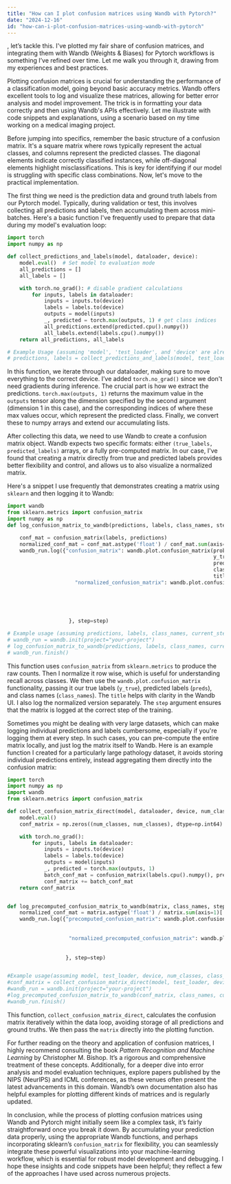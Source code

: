```yaml
---
title: "How can I plot confusion matrices using Wandb with Pytorch?"
date: "2024-12-16"
id: "how-can-i-plot-confusion-matrices-using-wandb-with-pytorch"
---
```


, let’s tackle this. I've plotted my fair share of confusion matrices, and integrating them with Wandb (Weights & Biases) for Pytorch workflows is something I’ve refined over time. Let me walk you through it, drawing from my experiences and best practices.

Plotting confusion matrices is crucial for understanding the performance of a classification model, going beyond basic accuracy metrics. Wandb offers excellent tools to log and visualize these matrices, allowing for better error analysis and model improvement. The trick is in formatting your data correctly and then using Wandb's APIs effectively. Let me illustrate with code snippets and explanations, using a scenario based on my time working on a medical imaging project.

Before jumping into specifics, remember the basic structure of a confusion matrix. It's a square matrix where rows typically represent the actual classes, and columns represent the predicted classes. The diagonal elements indicate correctly classified instances, while off-diagonal elements highlight misclassifications. This is key for identifying if our model is struggling with specific class combinations. Now, let's move to the practical implementation.

The first thing we need is the prediction data and ground truth labels from our Pytorch model. Typically, during validation or test, this involves collecting all predictions and labels, then accumulating them across mini-batches. Here's a basic function I've frequently used to prepare that data during my model's evaluation loop:

```python
import torch
import numpy as np

def collect_predictions_and_labels(model, dataloader, device):
    model.eval()  # Set model to evaluation mode
    all_predictions = []
    all_labels = []

    with torch.no_grad(): # disable gradient calculations
        for inputs, labels in dataloader:
            inputs = inputs.to(device)
            labels = labels.to(device)
            outputs = model(inputs)
            _, predicted = torch.max(outputs, 1) # get class indices
            all_predictions.extend(predicted.cpu().numpy())
            all_labels.extend(labels.cpu().numpy())
    return all_predictions, all_labels

# Example Usage (assuming 'model', 'test_loader', and 'device' are already defined)
# predictions, labels = collect_predictions_and_labels(model, test_loader, device)
```

In this function, we iterate through our dataloader, making sure to move everything to the correct device. I’ve added `torch.no_grad()` since we don't need gradients during inference. The crucial part is how we extract the predictions.  `torch.max(outputs, 1)` returns the maximum value in the `outputs` tensor along the dimension specified by the second argument (dimension 1 in this case), and the corresponding indices of where these max values occur, which represent the predicted class. Finally, we convert these to numpy arrays and extend our accumulating lists.

After collecting this data, we need to use Wandb to create a confusion matrix object. Wandb expects two specific formats: either `(true_labels, predicted_labels)` arrays, or a fully pre-computed matrix. In our case, I've found that creating a matrix directly from true and predicted labels provides better flexibility and control, and allows us to also visualize a normalized matrix.

Here's a snippet I use frequently that demonstrates creating a matrix using `sklearn` and then logging it to Wandb:

```python
import wandb
from sklearn.metrics import confusion_matrix
import numpy as np
def log_confusion_matrix_to_wandb(predictions, labels, class_names, step, wandb_run):

    conf_mat = confusion_matrix(labels, predictions)
    normalized_conf_mat = conf_mat.astype('float') / conf_mat.sum(axis=1)[:, np.newaxis]
    wandb_run.log({"confusion_matrix": wandb.plot.confusion_matrix(probs=None,
                                                                   y_true=labels,
                                                                   preds=predictions,
                                                                   class_names=class_names,
                                                                   title="Confusion Matrix"),
                      "normalized_confusion_matrix": wandb.plot.confusion_matrix(probs=None,
                                                                             y_true=labels,
                                                                             preds=predictions,
                                                                             class_names=class_names,
                                                                             title="Normalized Confusion Matrix",
                                                                             normalize=True)
                    }, step=step)

# Example usage (assuming predictions, labels, class_names, current_step are defined)
# wandb_run = wandb.init(project="your-project")
# log_confusion_matrix_to_wandb(predictions, labels, class_names, current_step, wandb_run)
# wandb_run.finish()
```

This function uses `confusion_matrix` from `sklearn.metrics` to produce the raw counts. Then I normalize it row wise, which is useful for understanding recall across classes. We then use the `wandb.plot.confusion_matrix` functionality, passing it our true labels (`y_true`), predicted labels (`preds`), and class names (`class_names`). The `title` helps with clarity in the Wandb UI. I also log the normalized version separately. The `step` argument ensures that the matrix is logged at the correct step of the training.

Sometimes you might be dealing with very large datasets, which can make logging individual predictions and labels cumbersome, especially if you're logging them at every step. In such cases, you can pre-compute the entire matrix locally, and just log the matrix itself to Wandb. Here is an example function I created for a particularly large pathology dataset, it avoids storing individual predictions entirely, instead aggregating them directly into the confusion matrix:

```python
import torch
import numpy as np
import wandb
from sklearn.metrics import confusion_matrix

def collect_confusion_matrix_direct(model, dataloader, device, num_classes):
    model.eval()
    conf_matrix = np.zeros((num_classes, num_classes), dtype=np.int64)

    with torch.no_grad():
        for inputs, labels in dataloader:
            inputs = inputs.to(device)
            labels = labels.to(device)
            outputs = model(inputs)
            _, predicted = torch.max(outputs, 1)
            batch_conf_mat = confusion_matrix(labels.cpu().numpy(), predicted.cpu().numpy(), labels=np.arange(num_classes))
            conf_matrix += batch_conf_mat
    return conf_matrix


def log_precomputed_confusion_matrix_to_wandb(matrix, class_names, step, wandb_run):
    normalized_conf_mat = matrix.astype('float') / matrix.sum(axis=1)[:, np.newaxis]
    wandb_run.log({"precomputed_confusion_matrix": wandb.plot.confusion_matrix(matrix=matrix,
                                                                             class_names=class_names,
                                                                             title="Precomputed Confusion Matrix"),
                    "normalized_precomputed_confusion_matrix": wandb.plot.confusion_matrix(matrix=normalized_conf_mat,
                                                                                       class_names=class_names,
                                                                                       title="Normalized Precomputed Confusion Matrix")
                   }, step=step)


#Example usage(assuming model, test_loader, device, num_classes, class_names, current_step are defined)
#conf_matrix = collect_confusion_matrix_direct(model, test_loader, device, num_classes)
#wandb_run = wandb.init(project="your-project")
#log_precomputed_confusion_matrix_to_wandb(conf_matrix, class_names, current_step, wandb_run)
#wandb_run.finish()
```
This function, `collect_confusion_matrix_direct`, calculates the confusion matrix iteratively within the data loop, avoiding storage of all predictions and ground truths. We then pass the `matrix` directly into the plotting function.

For further reading on the theory and application of confusion matrices, I highly recommend consulting the book *Pattern Recognition and Machine Learning* by Christopher M. Bishop. It’s a rigorous and comprehensive treatment of these concepts. Additionally, for a deeper dive into error analysis and model evaluation techniques, explore papers published by the NIPS (NeurIPS) and ICML conferences, as these venues often present the latest advancements in this domain. Wandb’s own documentation also has helpful examples for plotting different kinds of matrices and is regularly updated.

In conclusion, while the process of plotting confusion matrices using Wandb and Pytorch might initially seem like a complex task, it’s fairly straightforward once you break it down. By accumulating your prediction data properly, using the appropriate Wandb functions, and perhaps incorporating sklearn’s `confusion_matrix` for flexibility, you can seamlessly integrate these powerful visualizations into your machine-learning workflow, which is essential for robust model development and debugging. I hope these insights and code snippets have been helpful; they reflect a few of the approaches I have used across numerous projects.
